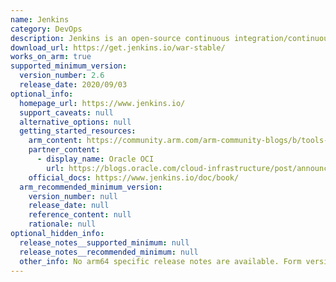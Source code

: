 ```yaml
---
name: Jenkins
category: DevOps
description: Jenkins is an open-source continuous integration/continuous delivery and deployment (CI/CD) automation software DevOps tool written in the Java programming language. It is used to implement CI/CD workflows, called pipelines.
download_url: https://get.jenkins.io/war-stable/
works_on_arm: true
supported_minimum_version:
  version_number: 2.6
  release_date: 2020/09/03
optional_info:
  homepage_url: https://www.jenkins.io/
  support_caveats: null
  alternative_options: null
  getting_started_resources:
    arm_content: https://community.arm.com/arm-community-blogs/b/tools-software-ides-blog/posts/jenkins-community-support-for-arm-architecture
    partner_content:
      - display_name: Oracle OCI
        url: https://blogs.oracle.com/cloud-infrastructure/post/announcing-jenkins-support-for-the-arm-compute-platform-on-oracle-cloud-infrastructure
    official_docs: https://www.jenkins.io/doc/book/
  arm_recommended_minimum_version:
    version_number: null
    release_date: null
    reference_content: null
    rationale: null
optional_hidden_info:
  release_notes__supported_minimum: null
  release_notes__recommended_minimum: null
  other_info: No arm64 specific release notes are available. Form version 2.60 or higher, Java 8 is required.
---
```

